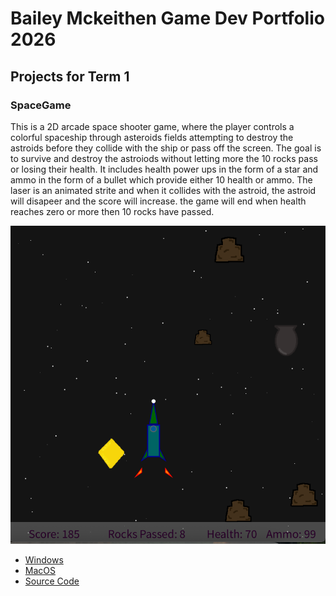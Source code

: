 # Bailey Mckeithen Game Dev Portfolio 2026

## Projects for Term 1

### SpaceGame

This is a 2D arcade space shooter game, where the player controls a colorful spaceship through asteroids fields attempting to destroy the astroids before they collide with the ship or pass off the screen. The goal is to survive and destroy the astroiods without letting more the 10 rocks pass or losing their health. It includes health power ups in the form of a star and ammo in the form of a bullet which provide either 10 health or ammo. The laser is an animated strite and when it collides with the astroid, the astroid will disapeer and the score will increase. the game will end when health reaches zero or more then 10 rocks have passed.

![Running Game](https://github.com/Baileymck123/portfolio/blob/main/images/Spacegame01.png?raw=true)

* [Windows](./src/spacegamecorrect/windows-amd64)
* [MacOS](./src/spacegamecorrect/macos-aarch64)
* [Source Code](./src)
